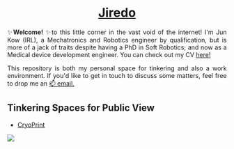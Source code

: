 <!-- Profile Entry Page 
Last Updated: Dec 2022
-->

<!-- Name Header -->
<div align="Center"><h1><a href="https://jiredo.github.io/jiredo/"><i title:"Online-CV"></i> Jiredo </a></h1></div>

<div style="text-align: justify">
✨<b>Welcome!</b> ✨to this little corner in the vast void of the internet! I'm Jun Kow (IRL), a Mechatronics and Robotics engineer by qualification, but is more of a jack of traits despite having a PhD in Soft Robotics; and now as a Medical device development engineer. You can check out my CV <a href="https://jiredo.github.io/jiredo">here!</a> 

This repository is both my personal space for tinkering and also a work environment. If you'd like to get in touch to discuss some matters, feel free to drop me an <a href=mailto:junwkow.com>📫 email.</a>

</div>

## Tinkering Spaces for Public View
- [CryoPrint](https://jiredo.github.io/CryoPrint/)


![](https://www.google.com/url?sa=i&url=https%3A%2F%2Fwww.pinterest.com%2Fpin%2F414683078194117540%2F&psig=AOvVaw0bqUMWFl_0Qwhasgl6rqip&ust=1671633476556000&source=images&cd=vfe&ved=0CA4QjRxqFwoTCMC16I62iPwCFQAAAAAdAAAAABAE)
































<!--

### Hi there 👋

**jiredo/jiredo** is a ✨ _special_ ✨ repository because its `README.md` (this file) appears on your GitHub profile.

Here are some ideas to get you started:

- 🔭 I’m currently working on a Medical Regulations within a spin-off company on Colorectal Endoscopes
- 🌱 I’m currently learning and finding my way back into the Robotics in industry route as oppose to my PhD.
- 👯 I’m looking to collaborate on 

- 💬 Ask me about ...
- 📫 How to reach me: ...

- ⚡ Fun fact: ...
    
-->
